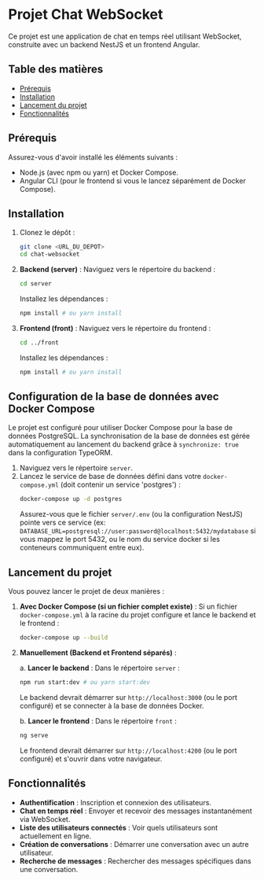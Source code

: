 # Projet Chat WebSocket

Ce projet est une application de chat en temps réel utilisant WebSocket, construite avec un backend NestJS et un frontend Angular.

## Table des matières

- [Prérequis](#prérequis)
- [Installation](#installation)
- [Lancement du projet](#lancement-du-projet)
- [Fonctionnalités](#fonctionnalités)

## Prérequis

Assurez-vous d'avoir installé les éléments suivants :

- Node.js (avec npm ou yarn) et Docker Compose.
- Angular CLI (pour le frontend si vous le lancez séparément de Docker Compose).

## Installation

1. Clonez le dépôt :
   ```bash
   git clone <URL_DU_DEPOT>
   cd chat-websocket
   ```

2. **Backend (server)** :
   Naviguez vers le répertoire du backend :
   ```bash
   cd server
   ```
   Installez les dépendances :
   ```bash
   npm install # ou yarn install
   ```

3. **Frontend (front)** :
   Naviguez vers le répertoire du frontend :
   ```bash
   cd ../front
   ```
   Installez les dépendances :
   ```bash
   npm install # ou yarn install
   ```

## Configuration de la base de données avec Docker Compose

Le projet est configuré pour utiliser Docker Compose pour la base de données PostgreSQL. La synchronisation de la base de données est gérée automatiquement au lancement du backend grâce à `synchronize: true` dans la configuration TypeORM.

1. Naviguez vers le répertoire `server`.
2. Lancez le service de base de données défini dans votre `docker-compose.yml` (doit contenir un service 'postgres') :
   ```bash
   docker-compose up -d postgres
   ```
   Assurez-vous que le fichier `server/.env` (ou la configuration NestJS) pointe vers ce service (ex: `DATABASE_URL=postgresql://user:password@localhost:5432/mydatabase` si vous mappez le port 5432, ou le nom du service docker si les conteneurs communiquent entre eux).

## Lancement du projet

Vous pouvez lancer le projet de deux manières :

1. **Avec Docker Compose (si un fichier complet existe)** :
   Si un fichier `docker-compose.yml` à la racine du projet configure et lance le backend et le frontend :
   ```bash
   docker-compose up --build
   ```

2. **Manuellement (Backend et Frontend séparés)** :

   a. **Lancer le backend** :
      Dans le répertoire `server` :
      ```bash
      npm run start:dev # ou yarn start:dev
      ```
      Le backend devrait démarrer sur `http://localhost:3000` (ou le port configuré) et se connecter à la base de données Docker.

   b. **Lancer le frontend** :
      Dans le répertoire `front` :
      ```bash
      ng serve
      ```
      Le frontend devrait démarrer sur `http://localhost:4200` (ou le port configuré) et s'ouvrir dans votre navigateur.

## Fonctionnalités

- **Authentification** : Inscription et connexion des utilisateurs.
- **Chat en temps réel** : Envoyer et recevoir des messages instantanément via WebSocket.
- **Liste des utilisateurs connectés** : Voir quels utilisateurs sont actuellement en ligne.
- **Création de conversations** : Démarrer une conversation avec un autre utilisateur.
- **Recherche de messages** : Rechercher des messages spécifiques dans une conversation.


